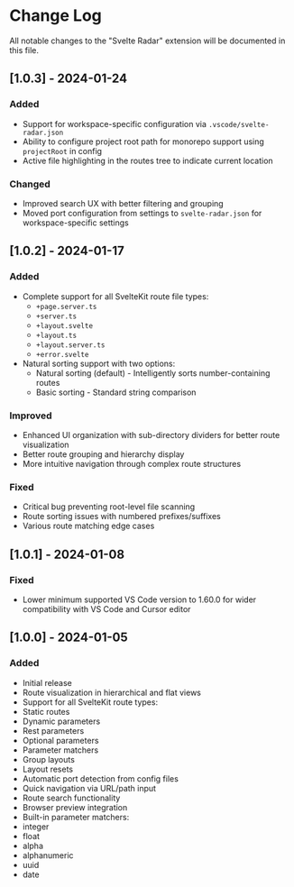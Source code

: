 # Change Log

All notable changes to the "Svelte Radar" extension will be documented in this file.

## [1.0.3] - 2024-01-24

### Added
- Support for workspace-specific configuration via `.vscode/svelte-radar.json`
- Ability to configure project root path for monorepo support using `projectRoot` in config
- Active file highlighting in the routes tree to indicate current location

### Changed
- Improved search UX with better filtering and grouping
- Moved port configuration from settings to `svelte-radar.json` for workspace-specific settings

## [1.0.2] - 2024-01-17

### Added
- Complete support for all SvelteKit route file types:
  - `+page.server.ts`
  - `+server.ts` 
  - `+layout.svelte`
  - `+layout.ts`
  - `+layout.server.ts`
  - `+error.svelte`
- Natural sorting support with two options:
  - Natural sorting (default) - Intelligently sorts number-containing routes
  - Basic sorting - Standard string comparison

### Improved
- Enhanced UI organization with sub-directory dividers for better route visualization
- Better route grouping and hierarchy display
- More intuitive navigation through complex route structures

### Fixed
- Critical bug preventing root-level file scanning
- Route sorting issues with numbered prefixes/suffixes
- Various route matching edge cases

## [1.0.1] - 2024-01-08

### Fixed
- Lower minimum supported VS Code version to 1.60.0 for wider compatibility with VS Code and Cursor editor

## [1.0.0] - 2024-01-05

### Added
- Initial release  
- Route visualization in hierarchical and flat views
- Support for all SvelteKit route types:
 - Static routes
 - Dynamic parameters 
 - Rest parameters
 - Optional parameters
 - Parameter matchers
 - Group layouts
 - Layout resets
- Automatic port detection from config files
- Quick navigation via URL/path input
- Route search functionality
- Browser preview integration
- Built-in parameter matchers:
 - integer
 - float
 - alpha
 - alphanumeric
 - uuid
 - date